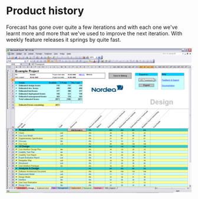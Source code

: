 # Product history

Forecast has gone over quite a few iterations and with each one we've learnt more and more that we've used to improve the next iteration. With weekly feature releases it springs by quite fast. 

![2008-1](https://github.com/Forecast-it/handbook/blob/master/screens/2008-1.png)